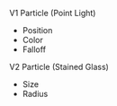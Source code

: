 <!-- Particle
  - Position
  - Velocity
  - (de)Acceleration
    - Gravity
    - Decay
  - Color
    - Start Color
    - End Color
    - Interpolation
  - Brightness
  - Life Expectancy

Particle Emitter
 - Position
 - Shape
 - Size
 - Frequency
 - Particle Settings
 -->

V1
Particle (Point Light)
 - Position
 - Color
 - Falloff

V2
Particle (Stained Glass)
 - Size
 - Radius
